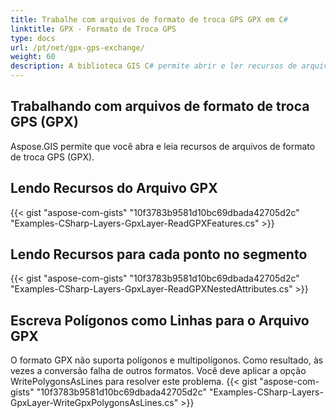 ```yaml
---
title: Trabalhe com arquivos de formato de troca GPS GPX em C#
linktitle: GPX - Formato de Troca GPS
type: docs
url: /pt/net/gpx-gps-exchange/
weight: 60
description: A biblioteca GIS C# permite abrir e ler recursos de arquivos de formato de troca GPS (GPX).
---
```


## **Trabalhando com arquivos de formato de troca GPS (GPX)**
Aspose.GIS permite que você abra e leia recursos de arquivos de formato de troca GPS (GPX).
## **Lendo Recursos do Arquivo GPX**
{{< gist "aspose-com-gists" "10f3783b9581d10bc69dbada42705d2c" "Examples-CSharp-Layers-GpxLayer-ReadGPXFeatures.cs" >}}
## **Lendo Recursos para cada ponto no segmento**
{{< gist "aspose-com-gists" "10f3783b9581d10bc69dbada42705d2c" "Examples-CSharp-Layers-GpxLayer-ReadGPXNestedAttributes.cs" >}}
## **Escreva Polígonos como Linhas para o Arquivo GPX**
O formato GPX não suporta polígonos e multipolígonos. Como resultado, às vezes a conversão falha de outros formatos. Você deve aplicar a opção WritePolygonsAsLines para resolver este problema.
{{< gist "aspose-com-gists" "10f3783b9581d10bc69dbada42705d2c" "Examples-CSharp-Layers-GpxLayer-WriteGpxPolygonsAsLines.cs" >}}
